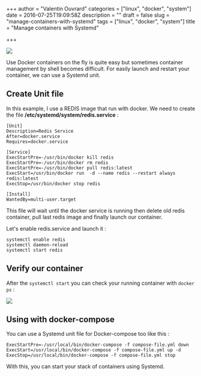 +++
author = "Valentin Ouvrard"
categories = ["linux", "docker", "system"]
date = 2016-07-25T19:09:58Z
description = ""
draft = false
slug = "manage-containers-with-systemd"
tags = ["linux", "docker", "system"]
title = "Manage containers with Systemd"

+++


![](/content/images/2016/07/banner-systemd-1.png)

Use Docker containers on the fly is quite easy but sometimes container management by shell becomes difficult. For easily launch and restart your container, we can use a Systemd unit. 

## Create Unit file
In this example, I use a REDIS image that run with docker.
We need to create the file **/etc/systemd/system/redis.service** :
```langage-bash
[Unit]
Description=Redis Service  
After=docker.service  
Requires=docker.service

[Service]
ExecStartPre=-/usr/bin/docker kill redis  
ExecStartPre=-/usr/bin/docker rm redis  
ExecStartPre=-/usr/bin/docker pull redis:latest
ExecStart=/usr/bin/docker run  -d --name redis --restart always redis:latest  
ExecStop=/usr/bin/docker stop redis

[Install]
WantedBy=multi-user.target  
```
This file will wait until the docker service is running then delete old redis container, pull last redis image and finally launch our container.

Let's enable redis.service and launch it :
```language-bash
systemctl enable redis
systemctl daemon-reload
systemctl start redis
```
## Verify our container
After the `systemctl start` you can check your running container with `docker ps` :

![](/content/images/2016/07/dockerps-redis.png)

## Using with docker-compose
You can use a Systemd unit file for Docker-compose too like this :
```langague-bash
ExecStartPre=-/usr/local/bin/docker-compose -f compose-file.yml down
ExecStart=/usr/local/bin/docker-compose -f compose-file.yml up -d
ExecStop=/usr/local/bin/docker-compose -f compose-file.yml stop
```
With this, you can start your stack of containers using Systemd.

